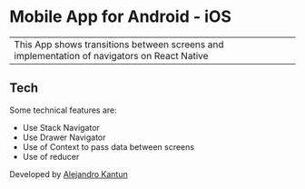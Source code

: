 
# Mobile App for Android - iOS

<table>
<tr>
<td>
  This App shows transitions between screens and implementation of navigators on React Native
</td>
</tr>
</table>

## Tech

Some technical features are:

- Use Stack Navigator
- Use Drawer Navigator
- Use of Context to pass data between screens
- Use of reducer



Developed by [Alejandro Kantun](https://github.com/AlejandroKantun)
